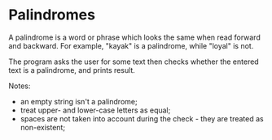 # Palindromes

A palindrome is a word or phrase which looks the same when read forward and backward. For example, "kayak" is a palindrome, while "loyal" is not.

The program asks the user for some text then checks whether the entered text is a palindrome, and prints result.

Notes:
- an empty string isn't a palindrome;
- treat upper- and lower-case letters as equal;
- spaces are not taken into account during the check - they are treated as non-existent;
